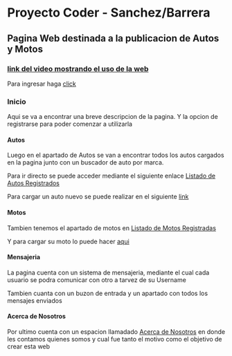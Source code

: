 # Proyecto Coder - Sanchez/Barrera

## Pagina Web destinada a la publicacion de Autos y Motos

### [link del video mostrando el uso de la web][video] 

Para ingresar haga [click][website]

### Inicio

Aqui se va a encontrar una breve descripcion de la pagina. Y la opcion de registrarse para poder comenzar a utilizarla

#### Autos 

Luego en el apartado de Autos se van a encontrar todos los autos cargados en la pagina junto con un buscador de auto por marca.

Para ir directo se puede acceder mediante el siguiente enlace [Listado de Autos Registrados][autos]

Para cargar un auto nuevo se puede realizar en el siguiente [link][formA]

#### Motos

Tambien tenemos el apartado de motos en [Listado de Motos Registradas][motos]

Y para cargar su moto lo puede hacer [aqui][formM]

#### Mensajeria 

La pagina cuenta con un sistema de mensajeria, mediante el cual cada usuario se podra comunicar con otro a tarvez de su Username

Tambien cuanta con un buzon de entrada y un apartado con todos los mensajes enviados 

#### Acerca de Nosotros 

Por ultimo cuenta con un espacion llamadado [Acerca de Nosotros][acerca] en donde les contamos quienes somos y cual fue tanto el motivo como el objetivo de crear esta web



[website]: http://127.0.0.1:8000/App/
[motos]: http://127.0.0.1:8000/App/motos/
[autos]: http://127.0.0.1:8000/App/autos/
[formA]: http://127.0.0.1:8000/App/formulario_auto/
[formM]: http://127.0.0.1:8000/App/formulario_moto/
[formP]: http://127.0.0.1:8000/App/formulario_propietario/
[prop]: http://127.0.0.1:8000/App/propietarios/
[acerca]: http://127.0.0.1:8000/App/about/
[video]: https://drive.google.com/drive/folders/1f405cSK1qXlas5gsd6d1VFF5nNyoMgBj?usp=sharing
